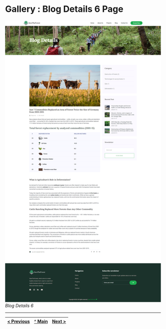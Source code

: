 # Gallery : Blog Details 6 Page

![Blog Details 6](../images/gallery/11.png)
_Blog Details 6_

---
[< Previous](g10.md) | [^ Main](../../../../) | [Next >](g12.md)
:--- | :---: | ---: 